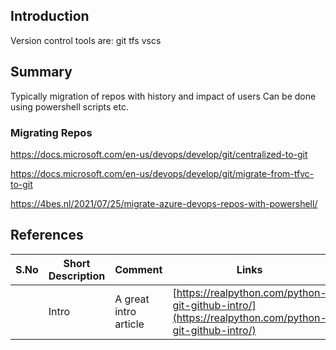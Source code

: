 ## Introduction

Version control tools are:
git
tfs
vscs

## Summary

Typically migration of repos with history and impact of users
Can be done using powershell scripts etc.

### Migrating Repos


https://docs.microsoft.com/en-us/devops/develop/git/centralized-to-git

https://docs.microsoft.com/en-us/devops/develop/git/migrate-from-tfvc-to-git

https://4bes.nl/2021/07/25/migrate-azure-devops-repos-with-powershell/


## References

| S.No |   Short Description |  Comment |  Links |   Additional comments |
|---|---|---|---|---|
|  | Intro  | A great intro article | [https://realpython.com/python-git-github-intro/](https://realpython.com/python-git-github-intro/) | n/a | 
